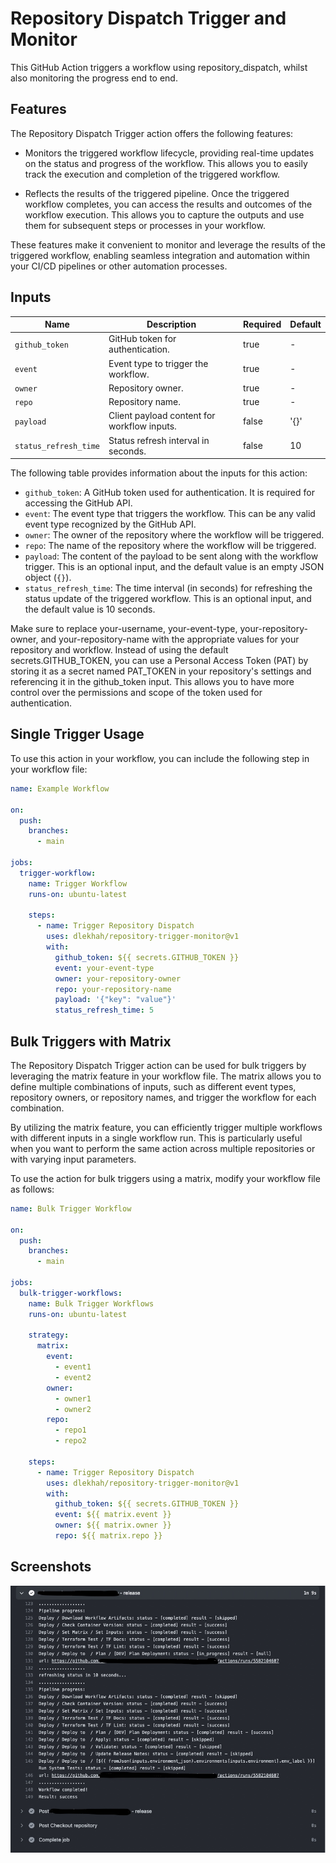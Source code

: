 # Repository Dispatch Trigger and Monitor

This GitHub Action triggers a workflow using repository_dispatch, whilst also monitoring the progress end to end. 

## Features

The Repository Dispatch Trigger action offers the following features:

- Monitors the triggered workflow lifecycle, providing real-time updates on the status and progress of the workflow. This allows you to easily track the execution and completion of the triggered workflow.

- Reflects the results of the triggered pipeline. Once the triggered workflow completes, you can access the results and outcomes of the workflow execution. This allows you to capture the outputs and use them for subsequent steps or processes in your workflow.

These features make it convenient to monitor and leverage the results of the triggered workflow, enabling seamless integration and automation within your CI/CD pipelines or other automation processes.

## Inputs

| Name                | Description                         | Required | Default |
|---------------------|-------------------------------------|----------|---------|
| `github_token`      | GitHub token for authentication.    | true     | -       |
| `event`             | Event type to trigger the workflow. | true     | -       |
| `owner`             | Repository owner.                   | true     | -       |
| `repo`              | Repository name.                    | true     | -       |
| `payload`           | Client payload content for workflow inputs.                    | false    | '{}'    |
| `status_refresh_time` | Status refresh interval in seconds.        | false    | 10      |

The following table provides information about the inputs for this action:

- `github_token`: A GitHub token used for authentication. It is required for accessing the GitHub API.
- `event`: The event type that triggers the workflow. This can be any valid event type recognized by the GitHub API.
- `owner`: The owner of the repository where the workflow will be triggered.
- `repo`: The name of the repository where the workflow will be triggered.
- `payload`: The content of the payload to be sent along with the workflow trigger. This is an optional input, and the default value is an empty JSON object (`{}`).
- `status_refresh_time`: The time interval (in seconds) for refreshing the status update of the triggered workflow. This is an optional input, and the default value is 10 seconds.

Make sure to replace your-username, your-event-type, your-repository-owner, and your-repository-name with the appropriate values for your repository and workflow. Instead of using the default secrets.GITHUB_TOKEN, you can use a Personal Access Token (PAT) by storing it as a secret named PAT_TOKEN in your repository's settings and referencing it in the github_token input. This allows you to have more control over the permissions and scope of the token used for authentication.

## Single Trigger Usage

To use this action in your workflow, you can include the following step in your workflow file:

```yaml
name: Example Workflow

on:
  push:
    branches:
      - main

jobs:
  trigger-workflow:
    name: Trigger Workflow
    runs-on: ubuntu-latest

    steps:
      - name: Trigger Repository Dispatch
        uses: dlekhah/repository-trigger-monitor@v1
        with:
          github_token: ${{ secrets.GITHUB_TOKEN }}
          event: your-event-type
          owner: your-repository-owner
          repo: your-repository-name
          payload: '{"key": "value"}'
          status_refresh_time: 5
```

## Bulk Triggers with Matrix

The Repository Dispatch Trigger action can be used for bulk triggers by leveraging the matrix feature in your workflow file. The matrix allows you to define multiple combinations of inputs, such as different event types, repository owners, or repository names, and trigger the workflow for each combination.

By utilizing the matrix feature, you can efficiently trigger multiple workflows with different inputs in a single workflow run. This is particularly useful when you want to perform the same action across multiple repositories or with varying input parameters.

To use the action for bulk triggers using a matrix, modify your workflow file as follows:

```yaml
name: Bulk Trigger Workflow

on:
  push:
    branches:
      - main

jobs:
  bulk-trigger-workflows:
    name: Bulk Trigger Workflows
    runs-on: ubuntu-latest

    strategy:
      matrix:
        event:
          - event1
          - event2
        owner:
          - owner1
          - owner2
        repo:
          - repo1
          - repo2

    steps:
      - name: Trigger Repository Dispatch
        uses: dlekhah/repository-trigger-monitor@v1
        with:
          github_token: ${{ secrets.GITHUB_TOKEN }}
          event: ${{ matrix.event }}
          owner: ${{ matrix.owner }}
          repo: ${{ matrix.repo }}
```

## Screenshots
![Example - Successful run](./screenshots/B89D7BEE-E943-44A5-BE4D-70F7BC1D9648.jpeg)
